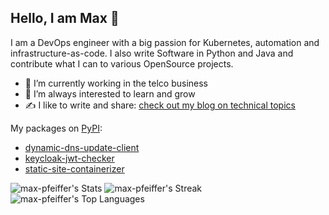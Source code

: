 ## Hello, I am Max 👋

I am a DevOps engineer with a big passion for Kubernetes, automation and infrastructure-as-code.
I also write Software in Python and Java and contribute what I can to various OpenSource projects.

- 🔭 I’m currently working in the telco business 
- 🌱 I’m always interested to learn and grow
- ✍️ I like to write and share: [check out my blog on technical topics](https://max-pfeiffer.github.io/)

My packages on [PyPI](https://pypi.org/):
* [dynamic-dns-update-client](https://pypi.org/project/dynamic-dns-update-client/)
* [keycloak-jwt-checker](https://pypi.org/project/keycloak-jwt-checker/)
* [static-site-containerizer](https://pypi.org/project/static-site-containerizer/)

![max-pfeiffer's Stats](https://github-readme-stats.vercel.app/api?username=max-pfeiffer&theme=vue&show_icons=true&hide_border=true&count_private=true)
![max-pfeiffer's Streak](https://github-readme-streak-stats.herokuapp.com/?user=max-pfeiffer&theme=vue&hide_border=true)
![max-pfeiffer's Top Languages](https://github-readme-stats.vercel.app/api/top-langs/?username=max-pfeiffer&theme=vue&show_icons=true&hide_border=true&layout=compact)